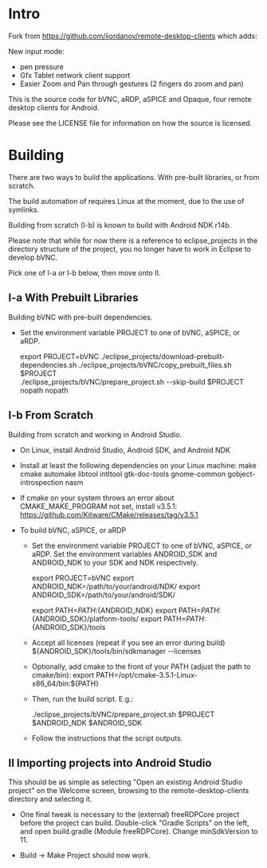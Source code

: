 # Intro

Fork from https://github.com/iiordanov/remote-desktop-clients which adds:

New input mode:
- pen pressure
- Gfx Tablet network client support
- Easier Zoom and Pan through gestures (2 fingers do zoom and pan)

This is the source code for bVNC, aRDP, aSPICE and Opaque, four remote desktop
clients for Android.

Please see the LICENSE file for information on how the source is licensed.


# Building

There are two ways to build the applications. With pre-built libraries, or from
scratch.

The build automation of requires Linux at the moment, due to the use of symlinks.

Building from scratch (I-b) is known to build with Android NDK r14b.

Please note that while for now there is a reference to eclipse_projects
in the directory structure of the project, you no longer have to work
in Eclipse to develop bVNC.

Pick one of I-a or I-b below, then move onto II.

## I-a With Prebuilt Libraries

Building bVNC with pre-built dependencies.

  - Set the environment variable PROJECT to one of bVNC, aSPICE, or aRDP.

    export PROJECT=bVNC
    ./eclipse_projects/download-prebuilt-dependencies.sh
    ./eclipse_projects/bVNC/copy_prebuilt_files.sh $PROJECT  
    ./eclipse_projects/bVNC/prepare_project.sh --skip-build $PROJECT nopath nopath


## I-b From Scratch

Building from scratch and working in Android Studio.

  - On Linux, install Android Studio, Android SDK, and Android NDK

  - Install at least the following dependencies on your Linux machine:
    make cmake automake libtool intltool gtk-doc-tools gnome-common gobject-introspection nasm

  - If cmake on your system throws an error about CMAKE_MAKE_PROGRAM not set, install v3.5.1:
    https://github.com/Kitware/CMake/releases/tag/v3.5.1

  - To build bVNC, aSPICE, or aRDP

    - Set the environment variable PROJECT to one of bVNC, aSPICE, or aRDP.
      Set the environment variables ANDROID_SDK and ANDROID_NDK to your SDK and NDK respectively.

      export PROJECT=bVNC
      export ANDROID_NDK=/path/to/your/android/NDK/
      export ANDROID_SDK=/path/to/your/android/SDK/

      export PATH=$PATH:${ANDROID_NDK}
      export PATH=$PATH:${ANDROID_SDK}/platform-tools/
      export PATH=$PATH:${ANDROID_SDK}/tools

    - Accept all licenses (repeat if you see an error during build)
      ${ANDROID_SDK}/tools/bin/sdkmanager --licenses

    - Optionally, add cmake to the front of your PATH (adjust the path to cmake/bin):
      export PATH=/opt/cmake-3.5.1-Linux-x86_64/bin:${PATH}

    - Then, run the build script. E.g.:

      ./eclipse_projects/bVNC/prepare_project.sh $PROJECT $ANDROID_NDK $ANDROID_SDK

    - Follow the instructions that the script outputs.


## II Importing projects into Android Studio

This should be as simple as selecting "Open an existing Android Studio project" on the
Welcome screen, browsing to the remote-desktop-clients directory and selecting it.

  - One final tweak is necessary to the (external) freeRDPCore project before
    the project can build. Double-click "Gradle Scripts" on the left, and
    open build.gradle (Module freeRDPCore). Change minSdkVersion to 11.

  - Build -> Make Project should now work.
